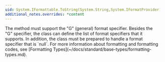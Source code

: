 ```yaml
---
uid: System.IFormattable.ToString(System.String,System.IFormatProvider)
additional_notes.overrides: *content
---
```


<p>The <xref href="System.IFormattable.ToString(System.String,System.IFormatProvider)"></xref> method must support the "G" (general) format specifier. Besides the "G" specifier, the class can define the list of format specifiers that it supports. In addition, the class must be prepared to handle a format specifier that is `null`. For more information about formatting and formatting codes, see [Formatting Types](~/docs/standard/base-types/formatting-types.md).</p>


